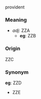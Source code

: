 provident
### Meaning
+ _adj_: ZZA
    + __eg__: ZZB

### Origin

ZZC

### Synonym

__eg__: ZZD

+ ZZE


